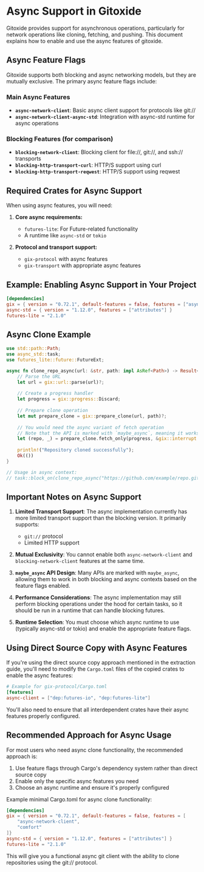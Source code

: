 # Async Support in Gitoxide

Gitoxide provides support for asynchronous operations, particularly for network operations like cloning, fetching, and pushing. This document explains how to enable and use the async features of gitoxide.

## Async Feature Flags

Gitoxide supports both blocking and async networking models, but they are mutually exclusive. The primary async feature flags include:

### Main Async Features

- **`async-network-client`**: Basic async client support for protocols like git://
- **`async-network-client-async-std`**: Integration with async-std runtime for async operations

### Blocking Features (for comparison)

- **`blocking-network-client`**: Blocking client for file://, git://, and ssh:// transports
- **`blocking-http-transport-curl`**: HTTP/S support using curl
- **`blocking-http-transport-reqwest`**: HTTP/S support using reqwest

## Required Crates for Async Support

When using async features, you will need:

1. **Core async requirements:**
   - `futures-lite`: For Future-related functionality
   - A runtime like `async-std` or `tokio`

2. **Protocol and transport support:**
   - `gix-protocol` with async features
   - `gix-transport` with appropriate async features

## Example: Enabling Async Support in Your Project

```toml
[dependencies]
gix = { version = "0.72.1", default-features = false, features = ["async-network-client", "comfort"] }
async-std = { version = "1.12.0", features = ["attributes"] }
futures-lite = "2.1.0"
```

## Async Clone Example

```rust
use std::path::Path;
use async_std::task;
use futures_lite::future::FutureExt;

async fn clone_repo_async(url: &str, path: impl AsRef<Path>) -> Result<(), Box<dyn std::error::Error>> {
    // Parse the URL
    let url = gix::url::parse(url)?;
    
    // Create a progress handler
    let progress = gix::progress::Discard;
    
    // Prepare clone operation
    let mut prepare_clone = gix::prepare_clone(url, path)?;
    
    // You would need the async variant of fetch operation
    // Note that the API is marked with `maybe_async`, meaning it works in both sync and async contexts
    let (repo, _) = prepare_clone.fetch_only(progress, &gix::interrupt::IS_INTERRUPTED).await?;
    
    println!("Repository cloned successfully");
    Ok(())
}

// Usage in async context:
// task::block_on(clone_repo_async("https://github.com/example/repo.git", "./my-repo"));
```

## Important Notes on Async Support

1. **Limited Transport Support**: The async implementation currently has more limited transport support than the blocking version. It primarily supports:
   - `git://` protocol
   - Limited HTTP support

2. **Mutual Exclusivity**: You cannot enable both `async-network-client` and `blocking-network-client` features at the same time.

3. **`maybe_async` API Design**: Many APIs are marked with `maybe_async`, allowing them to work in both blocking and async contexts based on the feature flags enabled.

4. **Performance Considerations**: The async implementation may still perform blocking operations under the hood for certain tasks, so it should be run in a runtime that can handle blocking futures.

5. **Runtime Selection**: You must choose which async runtime to use (typically async-std or tokio) and enable the appropriate feature flags.

## Using Direct Source Copy with Async Features

If you're using the direct source copy approach mentioned in the extraction guide, you'll need to modify the `Cargo.toml` files of the copied crates to enable the async features:

```toml
# Example for gix-protocol/Cargo.toml
[features]
async-client = ["dep:futures-io", "dep:futures-lite"]
```

You'll also need to ensure that all interdependent crates have their async features properly configured.

## Recommended Approach for Async Usage

For most users who need async clone functionality, the recommended approach is:

1. Use feature flags through Cargo's dependency system rather than direct source copy
2. Enable only the specific async features you need
3. Choose an async runtime and ensure it's properly configured

Example minimal Cargo.toml for async clone functionality:

```toml
[dependencies]
gix = { version = "0.72.1", default-features = false, features = [
    "async-network-client",
    "comfort"
]}
async-std = { version = "1.12.0", features = ["attributes"] }
futures-lite = "2.1.0"
```

This will give you a functional async git client with the ability to clone repositories using the git:// protocol.